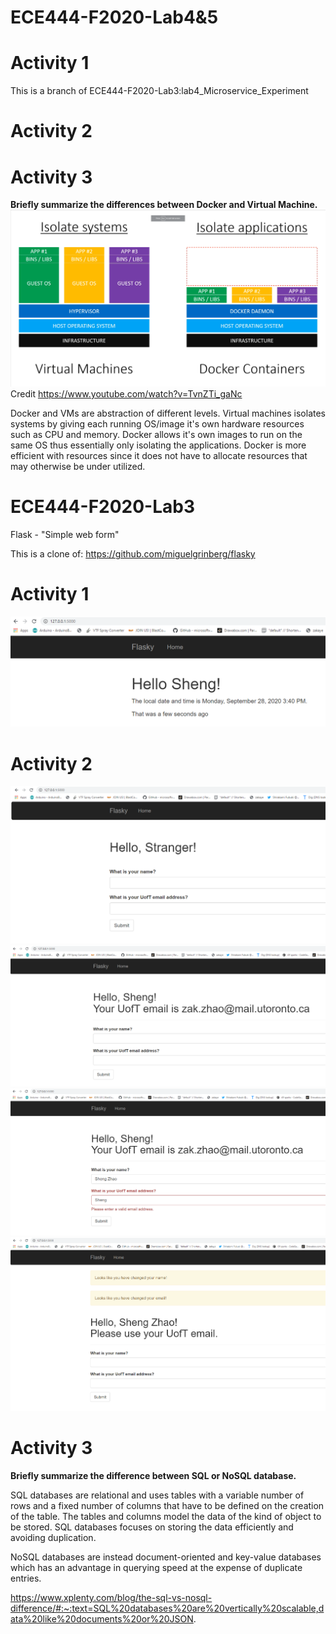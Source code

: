 # ECE444-F2020-Lab4&5
[dock]: images/Docker_VS_VM.png "Docker vs VM"


# Activity 1
This is a branch of ECE444-F2020-Lab3:lab4_Microservice_Experiment

# Activity 2

# Activity 3
**Briefly summarize the differences between Docker and Virtual Machine.**
![alt text][dock]
Credit https://www.youtube.com/watch?v=TvnZTi_gaNc

Docker and VMs are abstraction of different levels. Virtual machines isolates systems by giving each running OS/image it's own hardware resources such as CPU and memory. Docker allows it's own images to run on the same OS thus essentially only isolating the applications. Docker is more efficient with resources since it does not have to allocate resources that may otherwise be under utilized.


# ECE444-F2020-Lab3
Flask - "Simple web form"

This is a clone of: https://github.com/miguelgrinberg/flasky

[act1ss]: images/Activity1.png "Activity 1 screenshot"
[act2ss1]: images/Activity2_1.png "Activity 2 screenshot 1"
[act2ss2]: images/Activity2_2.png "Activity 2 screenshot 2"
[act2ss3]: images/Activity2_3.png "Activity 2 screenshot 3"
[act2ss4]: images/Activity2_4.png "Activity 2 screenshot 4"

# Activity 1
![alt text][act1ss]

# Activity 2
![alt text][act2ss1]
![alt text][act2ss2]
![alt text][act2ss3]
![alt text][act2ss4]

# Activity 3
**Briefly summarize the difference between SQL or NoSQL database.**

SQL databases are relational and uses tables with a variable number of rows and a fixed number of columns that have to be 
defined on the creation of the table. The tables and columns model the data of the kind of object to be stored. SQL databases
focuses on storing the data efficiently and avoiding duplication.

NoSQL databases are instead document-oriented and key-value databases which has an advantage in querying speed at the expense of 
duplicate entries.

https://www.xplenty.com/blog/the-sql-vs-nosql-difference/#:~:text=SQL%20databases%20are%20vertically%20scalable,data%20like%20documents%20or%20JSON.


